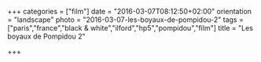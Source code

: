 +++
categories = ["film"]
date = "2016-03-07T08:12:50+02:00"
orientation = "landscape"
photo = "2016-03-07-les-boyaux-de-pompidou-2"
tags = ["paris","france","black & white","ilford","hp5","pompidou","film"]
title = "Les boyaux de Pompidou 2"

+++

